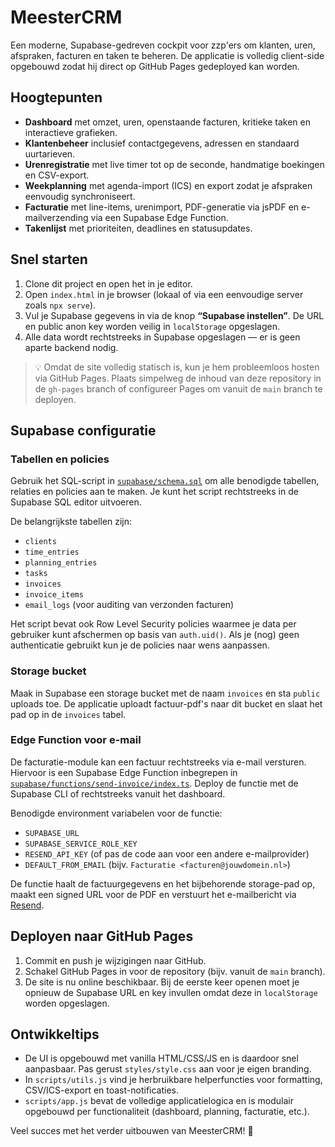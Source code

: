 # MeesterCRM

Een moderne, Supabase-gedreven cockpit voor zzp'ers om klanten, uren, afspraken, facturen en taken te beheren. De applicatie is volledig client-side opgebouwd zodat hij direct op GitHub Pages gedeployed kan worden.

## Hoogtepunten

- **Dashboard** met omzet, uren, openstaande facturen, kritieke taken en interactieve grafieken.
- **Klantenbeheer** inclusief contactgegevens, adressen en standaard uurtarieven.
- **Urenregistratie** met live timer tot op de seconde, handmatige boekingen en CSV-export.
- **Weekplanning** met agenda-import (ICS) en export zodat je afspraken eenvoudig synchroniseert.
- **Facturatie** met line-items, urenimport, PDF-generatie via jsPDF en e-mailverzending via een Supabase Edge Function.
- **Takenlijst** met prioriteiten, deadlines en statusupdates.

## Snel starten

1. Clone dit project en open het in je editor.
2. Open `index.html` in je browser (lokaal of via een eenvoudige server zoals `npx serve`).
3. Vul je Supabase gegevens in via de knop **“Supabase instellen”**. De URL en public anon key worden veilig in `localStorage` opgeslagen.
4. Alle data wordt rechtstreeks in Supabase opgeslagen — er is geen aparte backend nodig.

> 💡 Omdat de site volledig statisch is, kun je hem probleemloos hosten via GitHub Pages. Plaats simpelweg de inhoud van deze repository in de `gh-pages` branch of configureer Pages om vanuit de `main` branch te deployen.

## Supabase configuratie

### Tabellen en policies

Gebruik het SQL-script in [`supabase/schema.sql`](supabase/schema.sql) om alle benodigde tabellen, relaties en policies aan te maken. Je kunt het script rechtstreeks in de Supabase SQL editor uitvoeren.

De belangrijkste tabellen zijn:

- `clients`
- `time_entries`
- `planning_entries`
- `tasks`
- `invoices`
- `invoice_items`
- `email_logs` (voor auditing van verzonden facturen)

Het script bevat ook Row Level Security policies waarmee je data per gebruiker kunt afschermen op basis van `auth.uid()`. Als je (nog) geen authenticatie gebruikt kun je de policies naar wens aanpassen.

### Storage bucket

Maak in Supabase een storage bucket met de naam `invoices` en sta `public` uploads toe. De applicatie uploadt factuur-pdf's naar dit bucket en slaat het pad op in de `invoices` tabel.

### Edge Function voor e-mail

De facturatie-module kan een factuur rechtstreeks via e-mail versturen. Hiervoor is een Supabase Edge Function inbegrepen in [`supabase/functions/send-invoice/index.ts`](supabase/functions/send-invoice/index.ts). Deploy de functie met de Supabase CLI of rechtstreeks vanuit het dashboard.

Benodigde environment variabelen voor de functie:

- `SUPABASE_URL`
- `SUPABASE_SERVICE_ROLE_KEY`
- `RESEND_API_KEY` (of pas de code aan voor een andere e-mailprovider)
- `DEFAULT_FROM_EMAIL` (bijv. `Facturatie <facturen@jouwdomein.nl>`)

De functie haalt de factuurgegevens en het bijbehorende storage-pad op, maakt een signed URL voor de PDF en verstuurt het e-mailbericht via [Resend](https://resend.com/).

## Deployen naar GitHub Pages

1. Commit en push je wijzigingen naar GitHub.
2. Schakel GitHub Pages in voor de repository (bijv. vanuit de `main` branch).
3. De site is nu online beschikbaar. Bij de eerste keer openen moet je opnieuw de Supabase URL en key invullen omdat deze in `localStorage` worden opgeslagen.

## Ontwikkeltips

- De UI is opgebouwd met vanilla HTML/CSS/JS en is daardoor snel aanpasbaar. Pas gerust `styles/style.css` aan voor je eigen branding.
- In `scripts/utils.js` vind je herbruikbare helperfuncties voor formatting, CSV/ICS-export en toast-notificaties.
- `scripts/app.js` bevat de volledige applicatielogica en is modulair opgebouwd per functionaliteit (dashboard, planning, facturatie, etc.).

Veel succes met het verder uitbouwen van MeesterCRM! 💼
